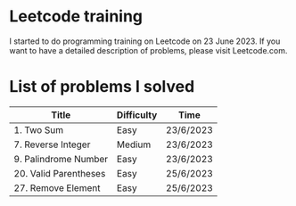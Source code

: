 # Leetcode training
I started to do programming training on Leetcode on 23 June 2023.
If you want to have a detailed description of  problems, please visit Leetcode.com.

# List of problems I solved
| Title  | Difficulty | Time |
| ------------- | ------------- | ------------- |
| 1. Two Sum  | Easy  | 23/6/2023 |
| 7. Reverse Integer  | Medium  | 23/6/2023 |
| 9. Palindrome Number  | Easy  | 23/6/2023 |
| 20. Valid Parentheses  | Easy  | 25/6/2023 |
| 27. Remove Element  | Easy  | 25/6/2023 |
